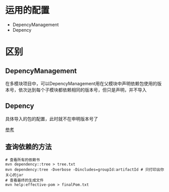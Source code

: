 # 运用的配置
- DepencyManagement
- Depency

# 区别
## DepencyManagement
在多模块项目中，可以DepencyManagement用在父模块中声明依赖包使用的版本号，依次达到每个子模块都依赖相同的版本号，但只是声明，并不导入

## Depency
具体导入的包的配置，此时就不在申明版本号了

[参考](https://www.cnblogs.com/feibazhf/p/7886617.html)

## 查询依赖的方法
``` shell
# 查看所有的依赖书
mvn dependency::tree > tree.txt
mvn dependency:tree -Dverbose -Dincludes=groupId:artifactId # 只打印出你关心的jar
# 查看最终的生成文件
mvn help:effective-pom > finalPom.txt
```

 
